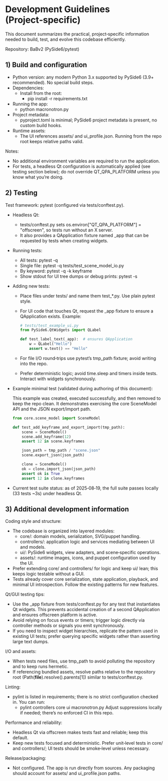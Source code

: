 # Development Guidelines (Project‑specific)

This document summarizes the practical, project‑specific information needed to build, test, and evolve this codebase efficiently.

Repository: BaBv2 (PySide6/pytest)


## 1) Build and configuration

- Python version: any modern Python 3.x supported by PySide6 (3.9+ recommended). No special build steps.
- Dependencies:
  - Install from the root:
    - pip install -r requirements.txt
- Running the app:
  - python macronotron.py
- Project metadata:
  - pyproject.toml is minimal; PySide6 project metadata is present, no custom build hooks.
- Runtime assets:
  - The UI references assets/ and ui_profile.json. Running from the repo root keeps relative paths valid.

Notes:
- No additional environment variables are required to run the application.
- For tests, a headless Qt configuration is automatically applied (see testing section below); do not override QT_QPA_PLATFORM unless you know what you’re doing.


## 2) Testing

Test framework: pytest (configured via tests/conftest.py).

- Headless Qt:
  - tests/conftest.py sets os.environ["QT_QPA_PLATFORM"] = "offscreen", so tests run without an X server.
  - It also provides a QApplication fixture named _app that can be requested by tests when creating widgets.

- Running tests:
  - All tests: pytest -q
  - Single file: pytest -q tests/test_scene_model_io.py
  - By keyword: pytest -q -k keyframe
  - Show stdout for UI tree dumps or debug prints: pytest -s

- Adding new tests:
  - Place files under tests/ and name them test_*.py. Use plain pytest style.
  - For UI code that touches Qt, request the _app fixture to ensure a QApplication exists. Example:

    ```python
    # tests/test_example_ui.py
    from PySide6.QtWidgets import QLabel

    def test_label_text(_app):  # ensures QApplication
        w = QLabel("Hello")
        assert w.text() == "Hello"
    ```

  - For file I/O round‑trips use pytest’s tmp_path fixture; avoid writing into the repo.
  - Prefer deterministic logic; avoid time.sleep and timers inside tests. Interact with widgets synchronously.

- Example minimal test (validated during authoring of this document):

  This example was created, executed successfully, and then removed to keep the repo clean. It demonstrates exercising the core SceneModel API and the JSON export/import path.

  ```python
  from core.scene_model import SceneModel

  def test_add_keyframe_and_export_import(tmp_path):
      scene = SceneModel()
      scene.add_keyframe(12)
      assert 12 in scene.keyframes

      json_path = tmp_path / "scene.json"
      scene.export_json(json_path)

      clone = SceneModel()
      ok = clone.import_json(json_path)
      assert ok is True
      assert 12 in clone.keyframes
  ```

- Current test suite status: as of 2025‑08‑19, the full suite passes locally (33 tests ~3s) under headless Qt.


## 3) Additional development information

Coding style and structure:
- The codebase is organized into layered modules:
  - core/: domain models, serialization, SVG/puppet handling.
  - controllers/: application logic and services mediating between UI and models.
  - ui/: PySide6 widgets, view adapters, and scene‑specific operations.
  - assets/: runtime images, icons, and puppet configuration used by the UI.
- Prefer extending core/ and controllers/ for logic and keep ui/ lean; this keeps logic testable without a GUI.
- Tests already cover core serialization, state application, playback, and minimal UI introspection. Follow the existing patterns for new features.

Qt/GUI testing tips:
- Use the _app fixture from tests/conftest.py for any test that instantiates Qt widgets. This prevents accidental creation of a second QApplication and ensures offscreen platform is active.
- Avoid relying on focus events or timers; trigger logic directly via controller methods or signals you emit synchronously.
- If you need to inspect widget hierarchies, replicate the pattern used in existing UI tests; prefer querying specific widgets rather than asserting large text dumps.

I/O and assets:
- When tests need files, use tmp_path to avoid polluting the repository and to keep runs hermetic.
- If referencing bundled assets, resolve paths relative to the repository root (Path(__file__).resolve().parents[1]) similar to tests/conftest.py.

Linting:
- pylint is listed in requirements; there is no strict configuration checked in. You can run:
  - pylint controllers core ui macronotron.py
  Adjust suppressions locally if needed; there’s no enforced CI in this repo.

Performance and reliability:
- Headless Qt via offscreen makes tests fast and reliable; keep this default.
- Keep new tests focused and deterministic. Prefer unit‑level tests in core/ and controllers/; UI tests should be smoke‑level unless necessary.

Release/packaging:
- Not configured. The app is run directly from sources. Any packaging should account for assets/ and ui_profile.json paths.
